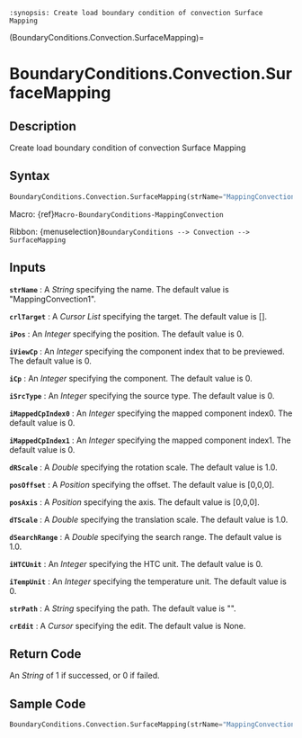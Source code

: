 ```{module} BoundaryConditions.Convection.SurfaceMapping()
:synopsis: Create load boundary condition of convection Surface Mapping
```

(BoundaryConditions.Convection.SurfaceMapping)=

# BoundaryConditions.Convection.SurfaceMapping

## Description

Create load boundary condition of convection Surface Mapping

## Syntax

```python
BoundaryConditions.Convection.SurfaceMapping(strName="MappingConvection1", crlTarget=[], iPos=0, iViewCp=0, iCp=0, iSrcType=0, iMappedCpIndex0=0, iMappedCpIndex1=0, dRScale=1.0, posOffset=[0,0,0], posAxis=[0,0,0], dTScale=1.0, dSearchRange=1.0, iHTCUnit=0, iTempUnit=0, strPath="", crEdit=None)
```

Macro: {ref}`Macro-BoundaryConditions-MappingConvection`

Ribbon: {menuselection}`BoundaryConditions --> Convection --> SurfaceMapping`

## Inputs

**`strName`**
: A _String_ specifying the name. The default value is "MappingConvection1".

**`crlTarget`**
: A _Cursor List_ specifying the target. The default value is [].

**`iPos`**
: An _Integer_ specifying the position. The default value is 0.

**`iViewCp`**
: An _Integer_ specifying the component index that to be previewed. The default value is 0.

**`iCp`**
: An _Integer_ specifying the component. The default value is 0.

**`iSrcType`**
: An _Integer_ specifying the source type. The default value is 0.

**`iMappedCpIndex0`**
: An _Integer_ specifying the mapped component index0. The default value is 0.

**`iMappedCpIndex1`**
: An _Integer_ specifying the mapped component index1. The default value is 0.

**`dRScale`**
: A _Double_ specifying the rotation scale. The default value is 1.0.

**`posOffset`**
: A _Position_ specifying the offset. The default value is [0,0,0].

**`posAxis`**
: A _Position_ specifying the axis. The default value is [0,0,0].

**`dTScale`**
: A _Double_ specifying the translation scale. The default value is 1.0.

**`dSearchRange`**
: A _Double_ specifying the search range. The default value is 1.0.

**`iHTCUnit`**
: An _Integer_ specifying the HTC unit. The default value is 0.

**`iTempUnit`**
: An _Integer_ specifying the temperature unit. The default value is 0.

**`strPath`**
: A _String_ specifying the path. The default value is "".

**`crEdit`**
: A _Cursor_ specifying the edit. The default value is None.

## Return Code

An _String_ of 1 if successed, or 0 if failed.

## Sample Code

```python
BoundaryConditions.Convection.SurfaceMapping(strName="MappingConvection1", crlTarget=[], iPos=0, iViewCp=0, iCp=0, iSrcType=0, iMappedCpIndex0=0, iMappedCpIndex1=0, dRScale=1.0, posOffset=[0,0,0], posAxis=[0,0,0], dTScale=1.0, dSearchRange=1.0, iHTCUnit=0, iTempUnit=0, strPath="", crEdit=None)
```
